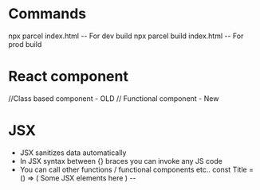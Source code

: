 # Commands
npx parcel index.html -- For dev build
npx parcel build index.html -- For prod build
# React component
 //Class based component - OLD 
 // Functional component - New

# JSX
 - JSX sanitizes data automatically
 - In JSX syntax between {} braces you can invoke any JS code
 - You can call other functions / functional components etc.. 
        const Title = () => ( Some JSX elements here )
        -- <Title /> OR {Title} OR {Title()}
# Parcel features
- Dev Build
- Local server
- HMR = Hot Module Replacement
- File Watching Algorithim
- Caching - Faster builds
- Image optimization
- Minification
- Bundling
- Compressing
- Differential bundling to support older browsers
- Diagnostics
- Error Handling
- For more info visit parcel.org


# Export and Imports
    - There are 2 types of export and import
    - default export -- eg. export default ComponentName / const
    - default import -- eg. import CompoenentName from 'path'
    - named export -- eg. export const SOME_URL = ''; // You can export multiple exports from one file
    -- named import -- eg. import { ComponentName } from 'path'
    --- Can I use both default and named export ?? Find out..

# React Hooks

    - When ever state variable updates react will re-render component
    useState - React will keep watch on useState variable 

# React useEffect
 - 1) useEffect with empty array will be executed initially when component mounted
 - 2) useEffect with state variable in array will be executed when ever state variable updates
 - 3) useEffect with no array will be executed on every render

# Routers
- https://reactrouter.com/en/main/routers/create-browser-router 
- Use <Outer /> component so that it can replace the relevant children component.
- We have to configure children which takes array of configs. - So this will help to replace only relevant element component and intact the header and footer components. -- You can see App.js

# EP-07: Finding Path
 - useErrorRoute for error page navigation
  - use children page configuration for navigating different pages
  - use <Outlet /> from react router for conditional component applying. For example /about routing <About /> should be used, and for /contact routing <Contact /> should be placed.
  - use <RouterProvider router={appRouter} /> for root.render where appRouter is router configurtion.
  - use createBrowserRouter from react router for route configurations.
        -- Prepare the object with path and element atributes.. and provide childrenElements with array of children configs.
  - use useRouteError from react router to identify error status and other error info.. err object you receive.      
  --- review code so far and identify each line of it...


# EP-08 classi
    - React class component lifecycle
        -- First the construction executed
        -- Then the render() method executed.. and if it finds any other children components inside render method then 
        that component's constructor and render methods will be executed in sequence.
        -- componentDidMount() -- another lifecycle method -- which will be executed after construction and  render.
        -- In case if componentDidMount() is in both parent and child components.. child's componentDidMount() will be executed first after that parent's
        -- Generally API calls inside class based component inside componentDidMount()
        -- With functional component we can use useEffect() to load API only once
        -- In react we want to load the page as --> then make API calls --> then fill the details 
                - so that we will not wait for the API calls to return .. rather will fill once API returns..
        -- In other way to explain.. we need react to render component first then make API call and then fill the details
            - To avoid waiting for API call return

    ### Component Lifecycle Diagram: https://projects.wojtekmaj.pl/react-lifecycle-methods-diagram/
    - React will be execute components in the following order with 2 phases "Render" and "Commit" 
        - constructor invoked 
        - render invoked
        - After this React will update DOM -- Executing constructor and render is "Render" phase
        - Then componentDidMount() / componentDidUpdate()  will be executed 

  -- So why React will complete constructor and render first of the all components and go to commit phase execution.
   -- because dom manipulation is costly, it will complete that and further move to update the respective components with data.

   -- Lifecycle of component will go like this:
        1) Component Mount
        2) Component Update
        3) Component unmount
    Component Mount phase -- as mentioned earlier, first it will execute 
    - constructor, then render - with DOM rendered and then componentDidMount() - componentDidMount will set the values in state variable..
    Component Update phase - 
    - component's render will be executed and further DOM will be updated
    - Further it componentDidUpdate will be executed..
    Component Unmounting:
        - this will be executed in case we navigate to other links, DOM will be updated with other component's html
    -- Generally why do we need to execute unmounting.. 
        for example: In a component setInterval(() => {console.log('timer log')}, 1000); 
        On a component this will be executed and even if we move on to other links.. this will continue to execute which will impact performance. We need this to be executed on a specific component and cleaned up while offloading that component. So in that case we can execute clearInterval on the componentWillUnmount() lifecycle method.
    -- Execute the app and observe logs on About page load and increment button click..
     -- Page is like this.. <About /> which contains <UserClass /> component as child..
      -- Parent constructor
      -- Parent render
      -- Child constructor
      -- Child render
      -- Child componentDidMount
      -- Parent componentDidMount
    -- Now if we have a counter increment button in both parent and child..
        -- When clicked on parent increment counter button
            -- both 'Parent render' and 'Child render' will be executed.
            -- in case child 'Increment counter' clicked
                --- only 'child render' will be executed.
    -- With componentDidMount -- we need to write conditions manually to check is state changed for given state variables
    - and useEffect(()=>{},[stateVar]) this will take care of stateVar watch and render every time this stateVar updates..
    -- And componentWillUnmount() is replaced with useEffect(()=>{
        //Code to invoke API
        return () => {
            // this will be executed while component unmount
        };
    }, []);

# EP -09 - custom hooks, chunking/ dynamic bundling/code splitting to make your app into smaller chunks.

- custom hooks helps sharing info across components
- We can have customHook invoked from any component, it is like a utility function - will help to avoid code duplication
- Dynamic Bundling - will help in bundling the code using lazy and import utils..
example instead of loading Component if we do lazy loading as below:
const Grocery = lazy(() => import('SomeComponent'));
-- So this will take care of moving the component code into it's file, instead of having in one single file.
-- While doing this lazy loading what happens is as React is quicker in rendering it is expected to have the relevant js file available, but since it is loading by that time it will throw error. So we need to use <Suspense> component wrapped in our component to tell React to wait for loading..


